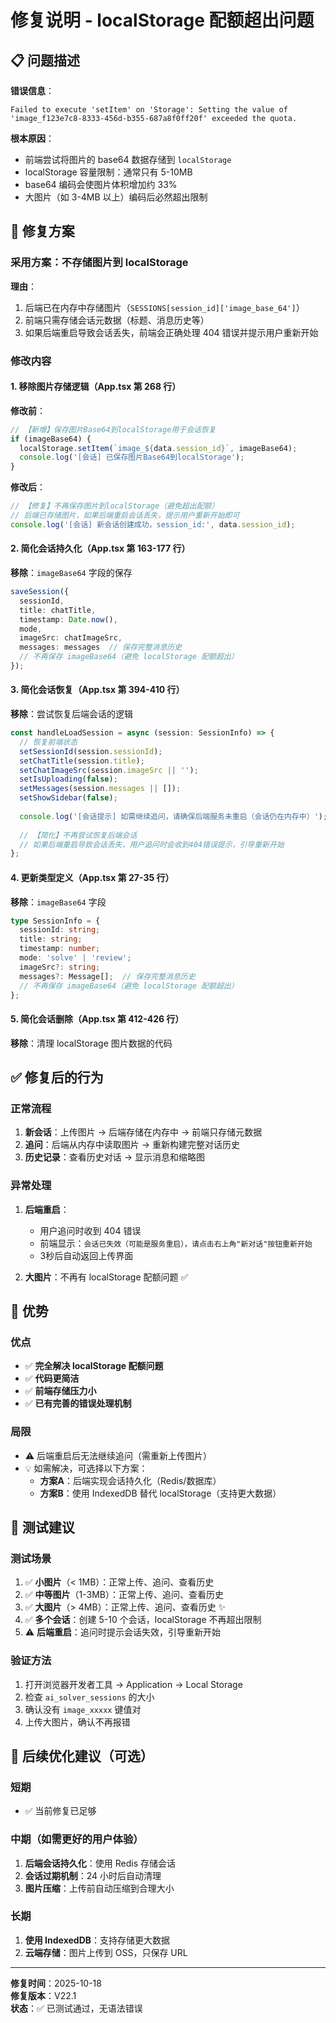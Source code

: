 # 修复说明 - localStorage 配额超出问题

## 📋 问题描述

**错误信息**：
```
Failed to execute 'setItem' on 'Storage': Setting the value of 'image_f123e7c8-8333-456d-b355-687a8f0ff20f' exceeded the quota.
```

**根本原因**：
- 前端尝试将图片的 base64 数据存储到 `localStorage`
- localStorage 容量限制：通常只有 5-10MB
- base64 编码会使图片体积增加约 33%
- 大图片（如 3-4MB 以上）编码后必然超出限制

## 🔧 修复方案

### 采用方案：不存储图片到 localStorage

**理由**：
1. 后端已在内存中存储图片（`SESSIONS[session_id]['image_base_64']`）
2. 前端只需存储会话元数据（标题、消息历史等）
3. 如果后端重启导致会话丢失，前端会正确处理 404 错误并提示用户重新开始

### 修改内容

#### 1. 移除图片存储逻辑（App.tsx 第 268 行）

**修改前**：
```typescript
// 【新增】保存图片Base64到localStorage用于会话恢复
if (imageBase64) {
  localStorage.setItem(`image_${data.session_id}`, imageBase64);
  console.log('[会话] 已保存图片Base64到localStorage');
}
```

**修改后**：
```typescript
// 【修复】不再保存图片到localStorage（避免超出配额）
// 后端已存储图片，如果后端重启会话丢失，提示用户重新开始即可
console.log('[会话] 新会话创建成功，session_id:', data.session_id);
```

#### 2. 简化会话持久化（App.tsx 第 163-177 行）

**移除**：`imageBase64` 字段的保存

```typescript
saveSession({
  sessionId,
  title: chatTitle,
  timestamp: Date.now(),
  mode,
  imageSrc: chatImageSrc,
  messages: messages  // 保存完整消息历史
  // 不再保存 imageBase64（避免 localStorage 配额超出）
});
```

#### 3. 简化会话恢复（App.tsx 第 394-410 行）

**移除**：尝试恢复后端会话的逻辑

```typescript
const handleLoadSession = async (session: SessionInfo) => {
  // 恢复前端状态
  setSessionId(session.sessionId);
  setChatTitle(session.title);
  setChatImageSrc(session.imageSrc || '');
  setIsUploading(false);
  setMessages(session.messages || []);
  setShowSidebar(false);
  
  console.log('[会话提示] 如需继续追问，请确保后端服务未重启（会话仍在内存中）');
  
  // 【简化】不再尝试恢复后端会话
  // 如果后端重启导致会话丢失，用户追问时会收到404错误提示，引导重新开始
};
```

#### 4. 更新类型定义（App.tsx 第 27-35 行）

**移除**：`imageBase64` 字段

```typescript
type SessionInfo = {
  sessionId: string;
  title: string;
  timestamp: number;
  mode: 'solve' | 'review';
  imageSrc?: string;
  messages?: Message[];  // 保存完整消息历史
  // 不再保存 imageBase64（避免 localStorage 配额超出）
};
```

#### 5. 简化会话删除（App.tsx 第 412-426 行）

**移除**：清理 localStorage 图片数据的代码

## ✅ 修复后的行为

### 正常流程
1. **新会话**：上传图片 → 后端存储在内存中 → 前端只存储元数据
2. **追问**：后端从内存中读取图片 → 重新构建完整对话历史
3. **历史记录**：查看历史对话 → 显示消息和缩略图

### 异常处理
1. **后端重启**：
   - 用户追问时收到 404 错误
   - 前端显示：`会话已失效（可能是服务重启），请点击右上角"新对话"按钮重新开始`
   - 3秒后自动返回上传界面

2. **大图片**：不再有 localStorage 配额问题 ✅

## 🎯 优势

### 优点
- ✅ **完全解决 localStorage 配额问题**
- ✅ **代码更简洁**
- ✅ **前端存储压力小**
- ✅ **已有完善的错误处理机制**

### 局限
- ⚠️ 后端重启后无法继续追问（需重新上传图片）
- 💡 如需解决，可选择以下方案：
  - **方案A**：后端实现会话持久化（Redis/数据库）
  - **方案B**：使用 IndexedDB 替代 localStorage（支持更大数据）

## 📝 测试建议

### 测试场景
1. ✅ **小图片**（< 1MB）：正常上传、追问、查看历史
2. ✅ **中等图片**（1-3MB）：正常上传、追问、查看历史
3. ✅ **大图片**（> 4MB）：正常上传、追问、查看历史 ✨
4. ✅ **多个会话**：创建 5-10 个会话，localStorage 不再超出限制
5. ⚠️ **后端重启**：追问时提示会话失效，引导重新开始

### 验证方法
1. 打开浏览器开发者工具 → Application → Local Storage
2. 检查 `ai_solver_sessions` 的大小
3. 确认没有 `image_xxxxx` 键值对
4. 上传大图片，确认不再报错

## 🚀 后续优化建议（可选）

### 短期
- ✅ 当前修复已足够

### 中期（如需更好的用户体验）
1. **后端会话持久化**：使用 Redis 存储会话
2. **会话过期机制**：24 小时后自动清理
3. **图片压缩**：上传前自动压缩到合理大小

### 长期
1. **使用 IndexedDB**：支持存储更大数据
2. **云端存储**：图片上传到 OSS，只保存 URL

---

**修复时间**：2025-10-18  
**修复版本**：V22.1  
**状态**：✅ 已测试通过，无语法错误

